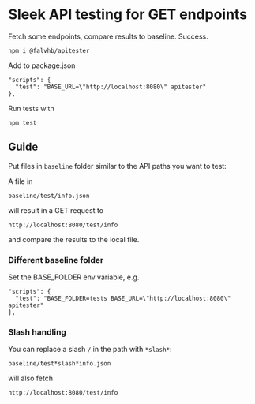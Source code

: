 # Sleek API testing for GET endpoints

Fetch some endpoints, compare results to baseline. Success.

    npm i @falvhb/apitester

Add to package.json

    "scripts": {
      "test": "BASE_URL=\"http://localhost:8080\" apitester"
    },

Run tests with

    npm test

## Guide

Put files in `baseline` folder similar to the API paths you want to test:

A file in

    baseline/test/info.json


will result in a GET request to

    http://localhost:8080/test/info

and compare the results to the local file.  


### Different baseline folder

Set the BASE_FOLDER env variable, e.g.

    "scripts": {
      "test": "BASE_FOLDER=tests BASE_URL=\"http://localhost:8080\" apitester"
    },

### Slash handling
You can replace a slash `/` in the path with `*slash*`:

    baseline/test*slash*info.json

will also fetch

    http://localhost:8080/test/info
